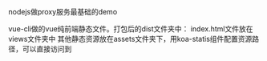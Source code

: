 nodejs做proxy服务最基础的demo

vue-cli做的vue纯前端静态文件。打包后的dist文件夹中：
    index.html文件放在views文件夹中
    其他静态资源放在assets文件夹下，用koa-statis组件配置资源路径，可以直接访问到